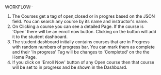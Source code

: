 WORKFLOW:-

1. The Courses get a tag of open,closed or in progres based on the JSON field. You can search any course by its name and instructor's name.
2. On Clicking a course you can see a detailed Page. If the course is 'Open' there will be an enroll now button. Clicking on the button will add it to the student dashboard.
3. The student dashboard initially contains courses that are in Progress with random numbers of progress bar. You can mark them as complete and their 'In progress' Tag will be changes to 'Completed' on the the Home Page.
4. If you click on 'Enroll Now' button of any Open course then that course will be set to in progress and be shown in the Dashboard.
